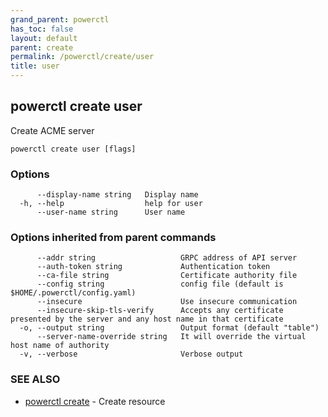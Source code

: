 ```yaml
---
grand_parent: powerctl
has_toc: false
layout: default
parent: create
permalink: /powerctl/create/user
title: user
---
```

## powerctl create user

Create ACME server

```
powerctl create user [flags]
```

### Options

```
      --display-name string   Display name
  -h, --help                  help for user
      --user-name string      User name
```

### Options inherited from parent commands

```
      --addr string                   GRPC address of API server
      --auth-token string             Authentication token
      --ca-file string                Certificate authority file
      --config string                 config file (default is $HOME/.powerctl/config.yaml)
      --insecure                      Use insecure communication
      --insecure-skip-tls-verify      Accepts any certificate presented by the server and any host name in that certificate
  -o, --output string                 Output format (default "table")
      --server-name-override string   It will override the virtual host name of authority
  -v, --verbose                       Verbose output
```

### SEE ALSO

* [powerctl create](/powerctl/create)	 - Create resource

